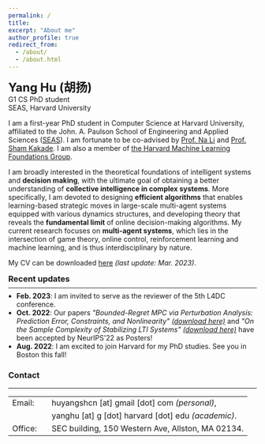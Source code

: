 ```yaml
---
permalink: /
title:
excerpt: "About me"
author_profile: true
redirect_from: 
  - /about/
  - /about.html
---
```


<b><font size=5>Yang Hu (胡扬)</font></b>  
G1 CS PhD student  
SEAS, Harvard University

I am a first-year PhD student in Computer Science at Harvard University, affiliated to the John. A. Paulson School of Engineering and Applied Sciences ([SEAS](https://www.seas.harvard.edu/)). I am fortunate to be co-advised by [Prof. Na Li](https://nali.seas.harvard.edu/) and [Prof. Sham Kakade](https://sham.seas.harvard.edu/). I am also a member of [the Harvard Machine Learning Foundations Group](https://mlfoundations.org/).

I am broadly interested in the theoretical foundations of intelligent systems and **decision making**, with the ultimate goal of obtaining a better understanding of **collective intelligence in complex systems**. More specifically, I am devoted to designing **efficient algorithms** that enables learning-based strategic moves in large-scale multi-agent systems equipped with various dynamics structures, and developing theory that reveals the **fundamental limit** of online decision-making algorithms. My current research focuses on **multi-agent systems**, which lies in the intersection of game theory, online control, reinforcement learning and machine learning, and is thus interdisciplinary by nature.

My CV can be downloaded [here](/files/CV.pdf) *(last update: Mar. 2023)*.


<div class="infoblock"><div class="blockcontent">
  <h3 id="recent updates" style="margin:0.5em 0em 0.5em">Recent updates</h3>
  <hr style="margin:0.2em 0em 0.2em">
  <ul style="margin:0.5em -0.5em 0.5em">
    <li><strong>Feb. 2023</strong>: I am invited to serve as the reviewer of the 5th L4DC conference.</li>
    <li><strong>Oct. 2022</strong>: Our papers <em>"Bounded-Regret MPC via Perturbation Analysis: Prediction Error, Constraints, and Nonlinearity"</em> <a href="https://arxiv.org/pdf/2210.12312.pdf"><em>(download here)</em></a> and <em>"On the Sample Complexity of Stabilizing LTI Systems"</em> <a href="https://arxiv.org/pdf/2202.07187.pdf"><em>(download here)</em></a> have been accepted by NeurIPS'22 as Posters!</li>
    <li><strong>Aug. 2022</strong>: I am excited to join Harvard for my PhD studies. See you in Boston this fall!</li>
</ul></div></div>


### Contact
--------------------
<table class="unbordered-table"><tbody>
  <tr><td width="64px">Email:</td><td>huyangshcn [at] gmail [dot] com <em>(personal)</em>,</td></tr>
  <tr><td></td><td>yanghu [at] g [dot] harvard [dot] edu <em>(academic)</em>.</td></tr>
  <tr><td>Office:</td><td>SEC building, 150 Western Ave, Allston, MA 02134.</td></tr>
</tbody></table>